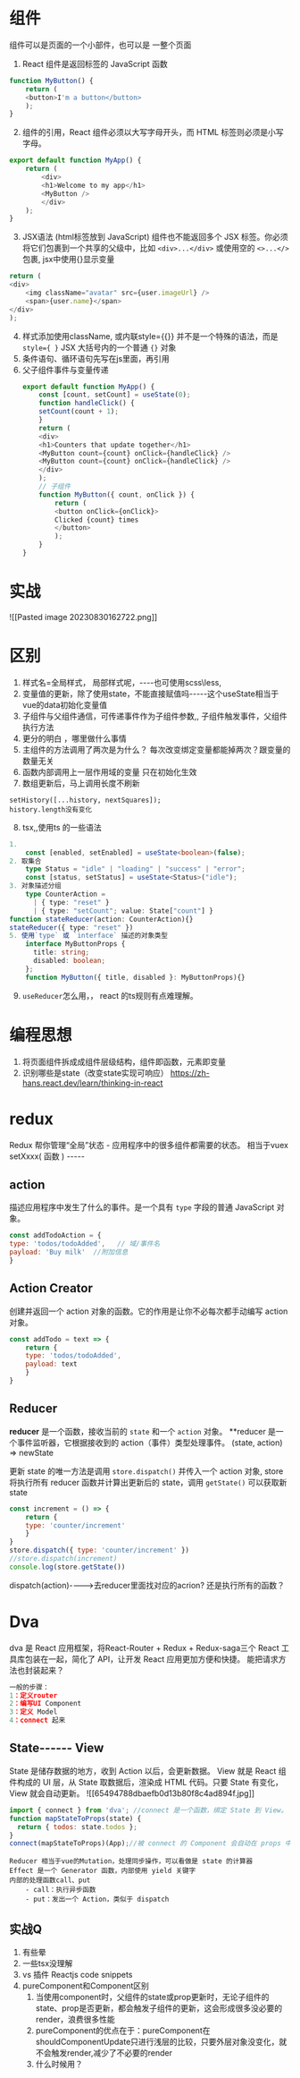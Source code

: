 # 组件
组件可以是页面的一个小部件，也可以是 一整个页面
1. React 组件是返回标签的 JavaScript 函数
```js
function MyButton() {  
	return (  
	<button>I'm a button</button>  
	);  
}
```
2. 组件的引用，React 组件必须以大写字母开头，而 HTML 标签则必须是小写字母。
```js
export default function MyApp() {  
	return (  
		<div>  
		<h1>Welcome to my app</h1>  
		<MyButton />  
		</div>  
	);  
}
```

3. JSX语法 (html标签放到 JavaScript)
	组件也不能返回多个 JSX 标签。你必须将它们包裹到一个共享的父级中，比如 `<div>...</div>` 或使用空的 `<>...</>` 包裹,
	jsx中使用{}显示变量
```js
return ( 
<div>
	<img className="avatar" src={user.imageUrl} />  
	<span>{user.name}</span>
</div>
);
```
4. 样式添加使用className,  或内联style={{}} 并不是一个特殊的语法，而是 `style={ }` JSX 大括号内的一个普通 `{}` 对象  
5. 条件语句、循环语句先写在js里面，再引用
6. 父子组件事件与变量传递
	```js
	export default function MyApp() {  
		const [count, setCount] = useState(0);  
		function handleClick() {  
		setCount(count + 1);  
		}  
		return (  
		<div>  
		<h1>Counters that update together</h1>  
		<MyButton count={count} onClick={handleClick} />  
		<MyButton count={count} onClick={handleClick} />  
		</div>  
		); 
		// 子组件
		function MyButton({ count, onClick }) {  
			return (  
			<button onClick={onClick}>  
			Clicked {count} times  
			</button>  
			);  
		}
	}
	```


# 实战
![[Pasted image 20230830162722.png]]

# 区别
1. 样式名=全局样式， 局部样式呢，----也可使用scss\less,
2. 变量值的更新，除了使用state，不能直接赋值吗-----这个useState相当于vue的data初始化变量值
3. 子组件与父组件通信，可传递事件作为子组件参数,, 子组件触发事件，父组件执行方法
4. 更分的明白 ，哪里做什么事情
5. 主组件的方法调用了两次是为什么？ 每次改变绑定变量都能掉两次？跟变量的数量无关
6. 函数内部调用上一层作用域的变量 只在初始化生效
7. 数组更新后，马上调用长度不刷新
```
setHistory([...history, nextSquares]);
history.length没有变化
```
8. tsx,,使用ts 的一些语法
```ts
1. 
	const [enabled, setEnabled] = useState<boolean>(false);
2. 取集合
	type Status = "idle" | "loading" | "success" | "error";  
	const [status, setStatus] = useState<Status>("idle");
3. 对象描述分组
	type CounterAction =
	  | { type: "reset" }
	  | { type: "setCount"; value: State["count"] }
function stateReducer(action: CounterAction){}
stateReducer({ type: "reset" })
5. 使用`type` 或 `interface` 描述的对象类型
	interface MyButtonProps {
	  title: string;
	  disabled: boolean;
	};
	function MyButton({ title, disabled }: MyButtonProps){}


```
9. `useReducer`怎么用，， react 的ts规则有点难理解。
# 编程思想
1. 将页面组件拆成成组件层级结构，组件即函数，元素即变量
2. 识别哪些是state（改变state实现可响应）
https://zh-hans.react.dev/learn/thinking-in-react



# redux
Redux 帮你管理“全局”状态 - 应用程序中的很多组件都需要的状态。
相当于vuex
setXxxx( 函数 ) -----
## action
描述应用程序中发生了什么的事件。是一个具有 `type` 字段的普通 JavaScript 对象。
```js
const addTodoAction = {  
type: 'todos/todoAdded',   // 域/事件名
payload: 'Buy milk'  //附加信息
}
```
## Action Creator
创建并返回一个 action 对象的函数。它的作用是让你不必每次都手动编写 action 对象。
```js
const addTodo = text => {  
	return {  
	type: 'todos/todoAdded',  
	payload: text  
	}  
}
```
## Reducer
**reducer** 是一个函数，接收当前的 `state` 和一个 `action` 对象。 **reducer 是一个事件监听器，它根据接收到的 action（事件）类型处理事件。
(state, action) => newState

更新 state 的唯一方法是调用 `store.dispatch()` 并传入一个 action 对象, store 将执行所有 reducer 函数并计算出更新后的 state，调用 `getState()` 可以获取新 state
```js
const increment = () => {  
	return {  
	type: 'counter/increment'  
	}  
}
store.dispatch({ type: 'counter/increment' })
//store.dispatch(increment)
console.log(store.getState())
```

dispatch(action)---->去reducer里面找对应的acrion? 还是执行所有的函数？
# Dva
dva 是 React 应用框架，将React-Router + Redux + Redux-saga三个 React 工具库包装在一起，简化了 API，让开发 React 应用更加方便和快捷。
能把请求方法也封装起来？
```js
一般的步骤：  
1：定义router  
2：编写UI Component  
3：定义 Model  
4：connect 起来
```

## State------ View
State 是储存数据的地方，收到 Action 以后，会更新数据。
View 就是 React 组件构成的 UI 层，从 State 取数据后，渲染成 HTML 代码。只要 State 有变化，View 就会自动更新。
![[65494788dbaefb0d13b80f8c4ad894f.jpg]]

```js
import { connect } from 'dva'; //connect 是一个函数，绑定 State 到 View。
function mapStateToProps(state) {
  return { todos: state.todos };
}
connect(mapStateToProps)(App);//被 connect 的 Component 会自动在 props 中拥有 dispatch 方法
```

```
Reducer 相当于vue的Mutation，处理同步操作，可以看做是 state 的计算器
Effect 是一个 Generator 函数，内部使用 yield 关键字
内部的处理函数call、put
	- call：执行异步函数
	- put：发出一个 Action，类似于 dispatch
```


## 实战Q
1.  有些晕
2. 一些tsx没理解
3. vs 插件   Reactjs code snippets
4. pureComponent和Component区别 
	1. 当使用component时，父组件的state或prop更新时，无论子组件的state、prop是否更新，都会触发子组件的更新，这会形成很多没必要的render，浪费很多性能
	2. pureComponent的优点在于：pureComponent在shouldComponentUpdate只进行浅层的比较，只要外层对象没变化，就不会触发render,减少了不必要的render
	3. 什么时候用？